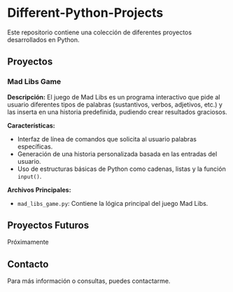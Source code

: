 # Different-Python-Projects
Este repositorio contiene una colección de diferentes proyectos desarrollados en Python.

## Proyectos

### Mad Libs Game

**Descripción:**
El juego de Mad Libs es un programa interactivo que pide al usuario diferentes tipos de palabras (sustantivos, verbos, adjetivos, etc.) y las inserta en una historia predefinida, pudiendo crear resultados graciosos.

**Características:**
- Interfaz de línea de comandos que solicita al usuario palabras específicas.
- Generación de una historia personalizada basada en las entradas del usuario.
- Uso de estructuras básicas de Python como cadenas, listas y la función `input()`.

**Archivos Principales:**
- `mad_libs_game.py`: Contiene la lógica principal del juego Mad Libs.

## Proyectos Futuros

Próximamente

## Contacto
Para más información o consultas, puedes contactarme.
